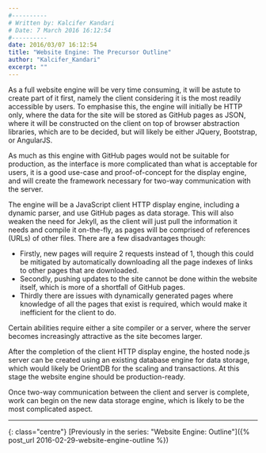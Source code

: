 ```yaml
---
#----------
# Written by: Kalcifer Kandari
# Date: 7 March 2016 16:12:54
#----------
date: 2016/03/07 16:12:54
title: "Website Engine: The Precursor Outline"
author: "Kalcifer_Kandari"
excerpt: ""
---
```


As a full website engine will be very time consuming, it will be astute to create part of it first, namely the client considering it is the most readily accessible by users. To emphasise this, the engine will initially be HTTP only, where the data for the site will be stored as GitHub pages as JSON, where it will be constructed on the client on top of browser abstraction libraries, which are to be decided, but will likely be either JQuery, Bootstrap, or AngularJS.

As much as this engine with GitHub pages would not be suitable for production, as the interface is more complicated than what is acceptable for users, it is a good use-case and proof-of-concept for the display engine, and will create the framework necessary for two-way communication with the server.

The engine will be a JavaScript client HTTP display engine, including a dynamic parser, and use GitHub pages as data storage. This will also weaken the need for Jekyll, as the client will just pull the information it needs and compile it on-the-fly, as pages will be comprised of references (URLs) of other files. There are a few disadvantages though:

- Firstly, new pages will require 2 requests instead of 1, though this could be mitigated by automatically downloading all the page indexes of links to other pages that are downloaded.
- Secondly, pushing updates to the site cannot be done within the website itself, which is more of a shortfall of GitHub pages.
- Thirdly there are issues with dynamically generated pages where knowledge of all the pages that exist is required, which would make it inefficient for the client to do.

Certain abilities require either a site compiler or a server, where the server becomes increasingly attractive as the site becomes larger.

After the completion of the client HTTP display engine, the hosted node.js server can be created using an existing database engine for data storage, which would likely be OrientDB for the scaling and transactions. At this stage the website engine should be production-ready.

Once two-way communication between the client and server is complete, work can begin on the new data storage engine, which is likely to be the most complicated aspect.

---

{: class="centre"}
[Previously in the series: "Website Engine: Outline"]({% post_url 2016-02-29-website-engine-outline %})